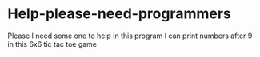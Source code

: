 # Help-please-need-programmers
Please I need some one to help in this program I can print numbers after 9 in this 6x6 tic tac toe game
